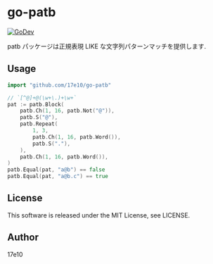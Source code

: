 # go-patb

[![GoDev][godev-image]][godev-url]

patb パッケージは正規表現 LIKE な文字列パターンマッチを提供します.

## Usage

```go
import "github.com/17e10/go-patb"

// `[^@]+@(\w+\.)+\w+`
pat := patb.Block(
    patb.Ch(1, 16, patb.Not("@")),
    patb.S("@"),
    patb.Repeat(
        1, 3,
        patb.Ch(1, 16, patb.Word()),
        patb.S("."),
    ),
    patb.Ch(1, 16, patb.Word()),
)
patb.Equal(pat, "a@b") == false
patb.Equal(pat, "a@b.c") == true
```

## License

This software is released under the MIT License, see LICENSE.

## Author

17e10

[godev-image]: https://pkg.go.dev/badge/github.com/17e10/go-patb
[godev-url]: https://pkg.go.dev/github.com/17e10/go-patb
